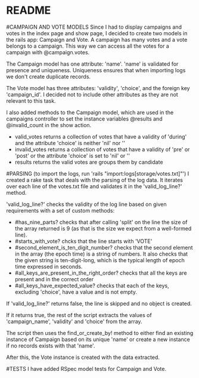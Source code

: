 # README

#CAMPAIGN AND VOTE MODELS
Since I had to display campaigns and votes in the index page and show page, I decided to create two models in the rails app: Campaign and Vote. A campaign has many votes and a vote belongs to a campaign. This way we can access all the votes for a campaign with @campaign.votes.

The Campaign model has one attribute: 'name'. 'name' is validated for presence and uniqueness. Uniqueness ensures that when importing logs we don't create duplicate records.

The Vote model has three attributes: 'validity', 'choice', and the foreign key 'campaign_id'. I decided not to include other attributes as they are not relevant to this task.

I also added methods to the Campaign model, which are used in the campaigns controller to set the instance variables @results and @invalid_count in the show action.
- valid_votes returns a collection of votes that have a validity of 'during' and the attribute 'choice' is neither 'nil' nor ''
- invalid_votes returns a collection of votes that have a validity of 'pre' or 'post' or the attribute 'choice' is set to 'nil' or ''
- results returns the valid votes are groups them by candidate

#PARSING
(to import the logs, run 'rails "import:logs[storage/votes.txt]"')
I created a rake task that deals with the parsing of the log data. It iterates over each line of the votes.txt file and validates it in the 'valid_log_line?' method.

'valid_log_line?' checks the validity of the log line based on given requirements with a set of custom methods:
- #has_nine_parts? checks that after calling 'split' on the line the size of the array returned is 9 (as that is the size we expect from a well-formed line).
- #starts_with_vote? chcks that the line starts with 'VOTE'
- #second_element_is_ten_digit_number? checks that the second element in the array (the epoch time) is a string of numbers. It also checks that the given string is ten-digit-long, which is the typical length of epoch time expressed in seconds.
- #all_keys_are_present_in_the_right_order? checks that all the keys are present and in the correct order
- #all_keys_have_expected_value? checks that each of the keys, excluding 'choice', have a value and is not empty.

If 'valid_log_line?' returns false, the line is skipped and no object is created.

If it returns true, the rest of the script extracts the values of 'campaign_name', 'validity' and 'choice' from the array.

The script then uses the find_or_create_by! method to either find an existing instance of Campaign based on its unique 'name' or create a new instance if no records exists with that 'name'.

After this, the Vote instance is created with the data extracted.

#TESTS
I have added RSpec model tests for Campaign and Vote.
